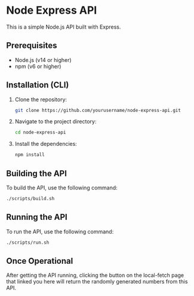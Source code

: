 # Node Express API

This is a simple Node.js API built with Express.

## Prerequisites

- Node.js (v14 or higher)
- npm (v6 or higher)

## Installation (CLI)

1. Clone the repository:
    ```sh
    git clone https://github.com/yourusername/node-express-api.git
    ```
2. Navigate to the project directory:
    ```sh
    cd node-express-api
    ```
3. Install the dependencies:
    ```sh
    npm install
    ```

## Building the API

To build the API, use the following command:

```sh
./scripts/build.sh
```

## Running the API

To run the API, use the following command:
```sh
./scripts/run.sh
```

## Once Operational

After getting the API running, clicking the button on the local-fetch page that linked you here will return the randomly generated numbers from this API.